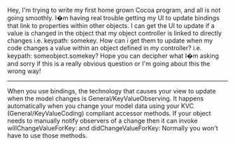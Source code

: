 
Hey,
I'm trying to write my first home grown Cocoa program, and all is not going smoothly.
I�m having real trouble getting my UI to update bindings that link to properties within other objects. I can get the UI to
update if a value is changed in the object that my object controller is linked to directly changes i.e. keypath: somekey. 
How can i get them to update when my code changes a value within an object defined in my controller? i.e. keypath: someobject.somekey?
Hope you can decipher what I�m asking and sorry if this is a really obvious question or I'm going about this the wrong way!

----

When you use bindings, the technology that causes your view to update when the model changes is General/KeyValueObserving.  It happens automatically when you change your model data using your KVC (General/KeyValueCoding) compliant accessor methods.  If your object needs to manually notify observers of a change then it can invoke willChangeValueForKey: and didChangeValueForKey:  Normally you won't have to use those methods.